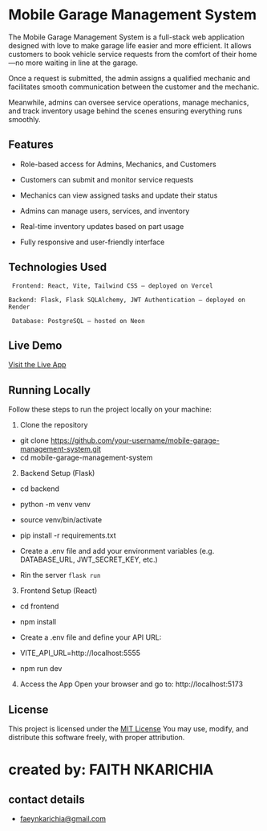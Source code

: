 # Mobile Garage Management System
The Mobile Garage Management System is a full-stack web application designed with love to make garage life easier and more efficient. It allows customers to book vehicle service requests from the comfort of their home—no more waiting in line at the garage.

Once a request is submitted, the admin assigns a qualified mechanic and facilitates smooth communication between the customer and the mechanic.

Meanwhile, admins can oversee service operations, manage mechanics, and track inventory usage behind the scenes ensuring everything runs smoothly.

## Features
* Role-based access for Admins, Mechanics, and Customers

* Customers can submit and monitor service requests

* Mechanics can view assigned tasks and update their status

* Admins can manage users, services, and inventory

* Real-time inventory updates based on part usage

* Fully responsive and user-friendly interface

## Technologies Used
``` Frontend: React, Vite, Tailwind CSS – deployed on Vercel```

``` Backend: Flask, Flask SQLAlchemy, JWT Authentication – deployed on Render ```

``` Database: PostgreSQL – hosted on Neon```

## Live Demo
[ Visit the Live App](https://mobile-garage-management-system-m1ysvf39l.vercel.app/)




## Running Locally
Follow these steps to run the project locally on your machine:

1. Clone the repository
* git clone https://github.com/your-username/mobile-garage-management-system.git
* cd mobile-garage-management-system

2. Backend Setup (Flask)

* cd backend
* python -m venv venv
* source venv/bin/activate
* pip install -r requirements.txt
* Create a .env file and add your environment variables (e.g. DATABASE_URL, JWT_SECRET_KEY, etc.)

* Rin the server ``` flask run ```


3. Frontend Setup (React)
* cd frontend
* npm install
* Create a .env file and define your API URL:


* VITE_API_URL=http://localhost:5555

* npm run dev
4. Access the App
Open your browser and go to:
http://localhost:5173

## License
This project is licensed under the [MIT License](./LICENSE) You may use, modify, and distribute this software freely, with proper attribution.
# created by: FAITH NKARICHIA
## contact details
* faeynkarichia@gmail.com




